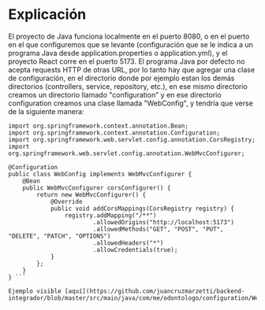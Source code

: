 # Explicación

El proyecto de Java funciona localmente en el puerto 8080, o en el puerto en el que configuremos que se levante (configuración que se le indica a un programa Java desde application.properties o application.yml), y el proyecto React corre en el puerto 5173. El programa Java por defecto no acepta requests HTTP de otras URL, por lo tanto hay que agregar una clase de configuración, en el directorio donde por ejemplo estan los demás directorios (controllers, service, repository, etc.), en ese mismo directorio creamos un directorio llamado "configuration" y en ese directorio configuration creamos una clase llamada "WebConfig", y tendría que verse de la siguiente manera:

```package com.me.odontologo.configuration;
import org.springframework.context.annotation.Bean;
import org.springframework.context.annotation.Configuration;
import org.springframework.web.servlet.config.annotation.CorsRegistry;
import org.springframework.web.servlet.config.annotation.WebMvcConfigurer;

@Configuration
public class WebConfig implements WebMvcConfigurer {
    @Bean
    public WebMvcConfigurer corsConfigurer() {
        return new WebMvcConfigurer() {
            @Override
            public void addCorsMappings(CorsRegistry registry) {
                registry.addMapping("/**")
                        .allowedOrigins("http://localhost:5173")
                        .allowedMethods("GET", "POST", "PUT", "DELETE", "PATCH", "OPTIONS")
                        .allowedHeaders("*")
                        .allowCredentials(true);
            }
        };
    }
} ```

Ejemplo visible [aquí](https://github.com/juancruzmarzetti/backend-integrador/blob/master/src/main/java/com/me/odontologo/configuration/WebConfig.java)